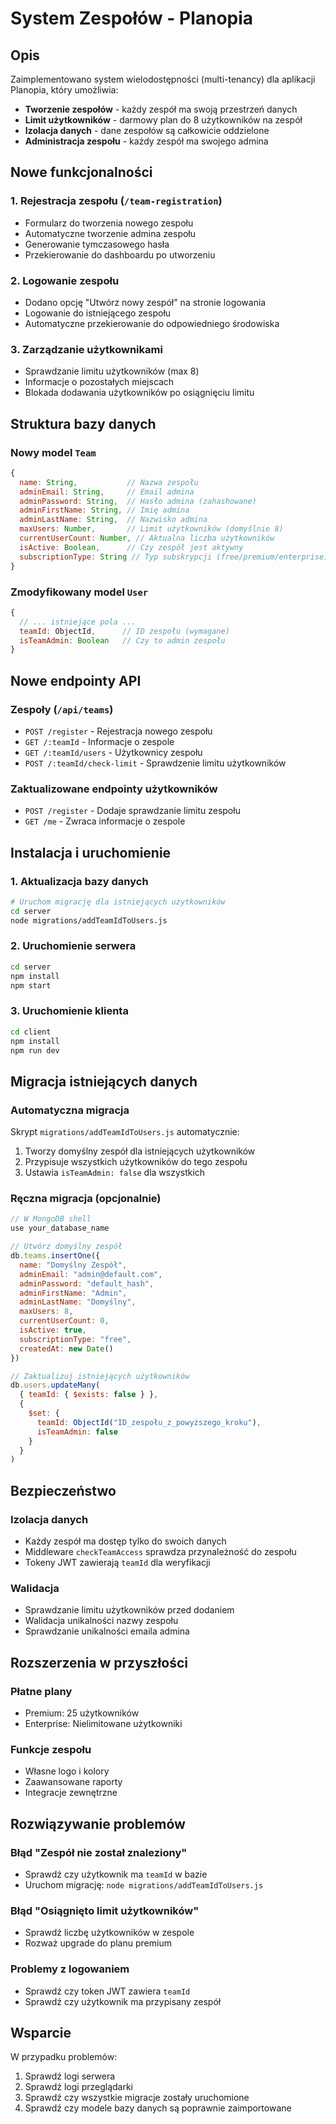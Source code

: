 # System Zespołów - Planopia

## Opis

Zaimplementowano system wielodostępności (multi-tenancy) dla aplikacji Planopia, który umożliwia:

- **Tworzenie zespołów** - każdy zespół ma swoją przestrzeń danych
- **Limit użytkowników** - darmowy plan do 8 użytkowników na zespół
- **Izolacja danych** - dane zespołów są całkowicie oddzielone
- **Administracja zespołu** - każdy zespół ma swojego admina

## Nowe funkcjonalności

### 1. Rejestracja zespołu (`/team-registration`)
- Formularz do tworzenia nowego zespołu
- Automatyczne tworzenie admina zespołu
- Generowanie tymczasowego hasła
- Przekierowanie do dashboardu po utworzeniu

### 2. Logowanie zespołu
- Dodano opcję "Utwórz nowy zespół" na stronie logowania
- Logowanie do istniejącego zespołu
- Automatyczne przekierowanie do odpowiedniego środowiska

### 3. Zarządzanie użytkownikami
- Sprawdzanie limitu użytkowników (max 8)
- Informacje o pozostałych miejscach
- Blokada dodawania użytkowników po osiągnięciu limitu

## Struktura bazy danych

### Nowy model `Team`
```javascript
{
  name: String,           // Nazwa zespołu
  adminEmail: String,     // Email admina
  adminPassword: String,  // Hasło admina (zahashowane)
  adminFirstName: String, // Imię admina
  adminLastName: String,  // Nazwisko admina
  maxUsers: Number,       // Limit użytkowników (domyślnie 8)
  currentUserCount: Number, // Aktualna liczba użytkowników
  isActive: Boolean,      // Czy zespół jest aktywny
  subscriptionType: String // Typ subskrypcji (free/premium/enterprise)
}
```

### Zmodyfikowany model `User`
```javascript
{
  // ... istniejące pola ...
  teamId: ObjectId,      // ID zespołu (wymagane)
  isTeamAdmin: Boolean   // Czy to admin zespołu
}
```

## Nowe endpointy API

### Zespoły (`/api/teams`)
- `POST /register` - Rejestracja nowego zespołu
- `GET /:teamId` - Informacje o zespole
- `GET /:teamId/users` - Użytkownicy zespołu
- `POST /:teamId/check-limit` - Sprawdzenie limitu użytkowników

### Zaktualizowane endpointy użytkowników
- `POST /register` - Dodaje sprawdzanie limitu zespołu
- `GET /me` - Zwraca informacje o zespole

## Instalacja i uruchomienie

### 1. Aktualizacja bazy danych
```bash
# Uruchom migrację dla istniejących użytkowników
cd server
node migrations/addTeamIdToUsers.js
```

### 2. Uruchomienie serwera
```bash
cd server
npm install
npm start
```

### 3. Uruchomienie klienta
```bash
cd client
npm install
npm run dev
```

## Migracja istniejących danych

### Automatyczna migracja
Skrypt `migrations/addTeamIdToUsers.js` automatycznie:
1. Tworzy domyślny zespół dla istniejących użytkowników
2. Przypisuje wszystkich użytkowników do tego zespołu
3. Ustawia `isTeamAdmin: false` dla wszystkich

### Ręczna migracja (opcjonalnie)
```javascript
// W MongoDB shell
use your_database_name

// Utwórz domyślny zespół
db.teams.insertOne({
  name: "Domyślny Zespół",
  adminEmail: "admin@default.com",
  adminPassword: "default_hash",
  adminFirstName: "Admin",
  adminLastName: "Domyślny",
  maxUsers: 8,
  currentUserCount: 0,
  isActive: true,
  subscriptionType: "free",
  createdAt: new Date()
})

// Zaktualizuj istniejących użytkowników
db.users.updateMany(
  { teamId: { $exists: false } },
  { 
    $set: { 
      teamId: ObjectId("ID_zespołu_z_powyższego_kroku"),
      isTeamAdmin: false 
    } 
  }
)
```

## Bezpieczeństwo

### Izolacja danych
- Każdy zespół ma dostęp tylko do swoich danych
- Middleware `checkTeamAccess` sprawdza przynależność do zespołu
- Tokeny JWT zawierają `teamId` dla weryfikacji

### Walidacja
- Sprawdzanie limitu użytkowników przed dodaniem
- Walidacja unikalności nazwy zespołu
- Sprawdzanie unikalności emaila admina

## Rozszerzenia w przyszłości

### Płatne plany
- Premium: 25 użytkowników
- Enterprise: Nielimitowane użytkowniki

### Funkcje zespołu
- Własne logo i kolory
- Zaawansowane raporty
- Integracje zewnętrzne

## Rozwiązywanie problemów

### Błąd "Zespół nie został znaleziony"
- Sprawdź czy użytkownik ma `teamId` w bazie
- Uruchom migrację: `node migrations/addTeamIdToUsers.js`

### Błąd "Osiągnięto limit użytkowników"
- Sprawdź liczbę użytkowników w zespole
- Rozważ upgrade do planu premium

### Problemy z logowaniem
- Sprawdź czy token JWT zawiera `teamId`
- Sprawdź czy użytkownik ma przypisany zespół

## Wsparcie

W przypadku problemów:
1. Sprawdź logi serwera
2. Sprawdź logi przeglądarki
3. Sprawdź czy wszystkie migracje zostały uruchomione
4. Sprawdź czy modele bazy danych są poprawnie zaimportowane
